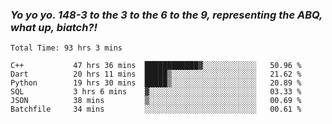 ### ***Yo yo yo. 148-3 to the 3 to the 6 to the 9, representing the ABQ, what up, biatch?!***

<!--START_SECTION:waka-->

```text
Total Time: 93 hrs 3 mins

C++           47 hrs 36 mins  ████████████▓░░░░░░░░░░░░   50.96 %
Dart          20 hrs 11 mins  █████▒░░░░░░░░░░░░░░░░░░░   21.62 %
Python        19 hrs 30 mins  █████▒░░░░░░░░░░░░░░░░░░░   20.89 %
SQL           3 hrs 6 mins    ▓░░░░░░░░░░░░░░░░░░░░░░░░   03.33 %
JSON          38 mins         ▒░░░░░░░░░░░░░░░░░░░░░░░░   00.69 %
Batchfile     34 mins         ░░░░░░░░░░░░░░░░░░░░░░░░░   00.61 %
```

<!--END_SECTION:waka-->

<!--
**AJMC2002/AJMC2002** is a ✨ _special_ ✨ repository because its `README.md` (this file) appears on your GitHub profile.

Here are some ideas to get you started:

- 🔭 I’m currently working on ...
- 🌱 I’m currently learning ...
- 👯 I’m looking to collaborate on ...
- 🤔 I’m looking for help with ...
- 💬 Ask me about ...
- 📫 How to reach me: ...
- 😄 Pronouns: ...
- ⚡ Fun fact: ...
-->
